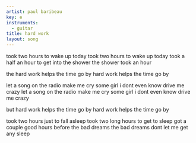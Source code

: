 ```yaml
---
artist: paul baribeau
key: e
instruments:
  - guitar
title: hard work
layout: song
---
```

took two hours to wake up today
took two hours to wake up today
took a half an hour to get into the shower
the shower took an hour

the hard work helps the time go by
hard work helps the time go by

let a song on the radio make me cry
some girl i dont even know drive me crazy
let a song on the radio make me cry
some girl i dont even know drive me crazy

but hard work helps the time go by
hard work helps the time go by

took two hours just to fall asleep
took two long hours to get to sleep
got a couple good hours before the bad dreams
the bad dreams dont let me get any sleep